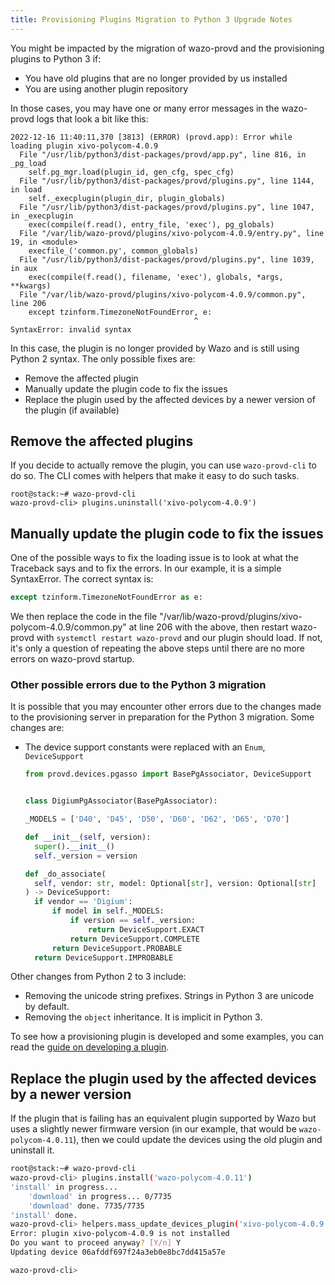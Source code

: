 ```yaml
---
title: Provisioning Plugins Migration to Python 3 Upgrade Notes
---
```


You might be impacted by the migration of wazo-provd and the provisioning plugins to Python 3 if:

- You have old plugins that are no longer provided by us installed
- You are using another plugin repository

In those cases, you may have one or many error messages in the wazo-provd logs that look a bit like
this:

```
2022-12-16 11:40:11,370 [3813] (ERROR) (provd.app): Error while loading plugin xivo-polycom-4.0.9
  File "/usr/lib/python3/dist-packages/provd/app.py", line 816, in _pg_load
    self.pg_mgr.load(plugin_id, gen_cfg, spec_cfg)
  File "/usr/lib/python3/dist-packages/provd/plugins.py", line 1144, in load
    self._execplugin(plugin_dir, plugin_globals)
  File "/usr/lib/python3/dist-packages/provd/plugins.py", line 1047, in _execplugin
    exec(compile(f.read(), entry_file, 'exec'), pg_globals)
  File "/var/lib/wazo-provd/plugins/xivo-polycom-4.0.9/entry.py", line 19, in <module>
    execfile_('common.py', common_globals)
  File "/usr/lib/python3/dist-packages/provd/plugins.py", line 1039, in aux
    exec(compile(f.read(), filename, 'exec'), globals, *args, **kwargs)
  File "/var/lib/wazo-provd/plugins/xivo-polycom-4.0.9/common.py", line 206
    except tzinform.TimezoneNotFoundError, e:
                                         ^
SyntaxError: invalid syntax
```

In this case, the plugin is no longer provided by Wazo and is still using Python 2 syntax. The only
possible fixes are:

- Remove the affected plugin
- Manually update the plugin code to fix the issues
- Replace the plugin used by the affected devices by a newer version of the plugin (if available)

## Remove the affected plugins

If you decide to actually remove the plugin, you can use `wazo-provd-cli` to do so. The CLI comes
with helpers that make it easy to do such tasks.

```shell
root@stack:~# wazo-provd-cli
wazo-provd-cli> plugins.uninstall('xivo-polycom-4.0.9')
```

## Manually update the plugin code to fix the issues

One of the possible ways to fix the loading issue is to look at what the Traceback says and to fix
the errors. In our example, it is a simple SyntaxError. The correct syntax is:

```python
except tzinform.TimezoneNotFoundError as e:
```

We then replace the code in the file "/var/lib/wazo-provd/plugins/xivo-polycom-4.0.9/common.py" at
line 206 with the above, then restart wazo-provd with `systemctl restart wazo-provd` and our plugin
should load. If not, it's only a question of repeating the above steps until there are no more
errors on wazo-provd startup.

### Other possible errors due to the Python 3 migration

It is possible that you may encounter other errors due to the changes made to the provisioning
server in preparation for the Python 3 migration. Some changes are:

- The device support constants were replaced with an `Enum`, `DeviceSupport`

  ```python
  from provd.devices.pgasso import BasePgAssociator, DeviceSupport


  class DigiumPgAssociator(BasePgAssociator):

  _MODELS = ['D40', 'D45', 'D50', 'D60', 'D62', 'D65', 'D70']

  def __init__(self, version):
  	super().__init__()
  	self._version = version

  def _do_associate(
  	self, vendor: str, model: Optional[str], version: Optional[str]
  ) -> DeviceSupport:
  	if vendor == 'Digium':
  		if model in self._MODELS:
  			if version == self._version:
  				return DeviceSupport.EXACT
  			return DeviceSupport.COMPLETE
  		return DeviceSupport.PROBABLE
  	return DeviceSupport.IMPROBABLE
  ```

Other changes from Python 2 to 3 include:

- Removing the unicode string prefixes. Strings in Python 3 are unicode by default.
- Removing the `object` inheritance. It is implicit in Python 3.

To see how a provisioning plugin is developed and some examples, you can read the
[guide on developing a plugin](https://wazo-platform.org/uc-doc/contributors/provisioning/developing_plugins).

## Replace the plugin used by the affected devices by a newer version

If the plugin that is failing has an equivalent plugin supported by Wazo but uses a slightly newer
firmware version (in our example, that would be `wazo-polycom-4.0.11`), then we could update the
devices using the old plugin and uninstall it.

```bash
root@stack:~# wazo-provd-cli
wazo-provd-cli> plugins.install('wazo-polycom-4.0.11')
'install' in progress...
    'download' in progress... 0/7735
    'download' done. 7735/7735
'install' done.
wazo-provd-cli> helpers.mass_update_devices_plugin('xivo-polycom-4.0.9', 'wazo-polycom-4.0.11')
Error: plugin xivo-polycom-4.0.9 is not installed
Do you want to proceed anyway? [Y/n] Y
Updating device 06afddf697f24a3eb0e8bc7dd415a57e

wazo-provd-cli>
```
